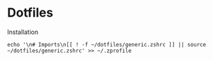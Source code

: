 # Dotfiles

Installation

```
echo '\n# Imports\n[[ ! -f ~/dotfiles/generic.zshrc ]] || source ~/dotfiles/generic.zshrc' >> ~/.zprofile
```
